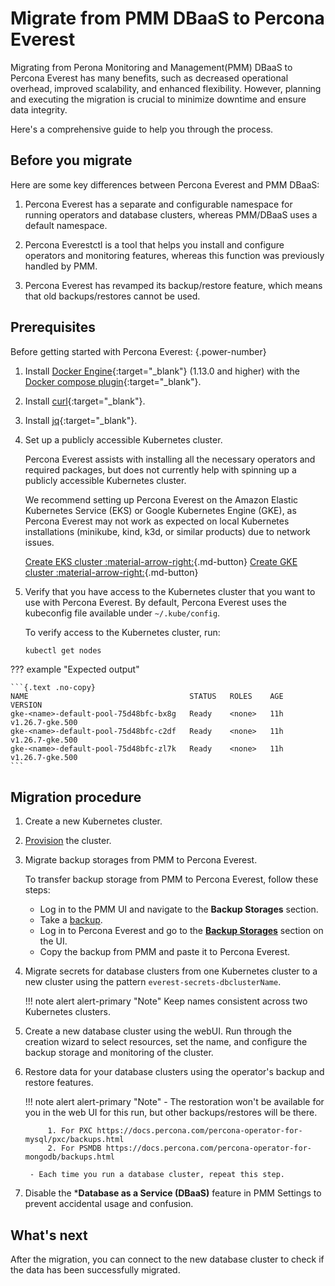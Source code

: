 # Migrate from PMM DBaaS to Percona Everest

Migrating from Perona Monitoring and Management(PMM) DBaaS to Percona Everest has many benefits, such as decreased operational overhead, improved scalability, and enhanced flexibility. However, planning and executing the migration is crucial to minimize downtime and ensure data integrity. 

Here's a comprehensive guide to help you through the process.


## Before you migrate

Here are some key differences between Percona Everest and PMM DBaaS:

1. Percona Everest has a separate and configurable namespace for running operators and database clusters, whereas PMM/DBaaS uses a default namespace.

2. Percona Everestctl is a tool that helps you install and configure operators and monitoring features, whereas this function was previously handled by PMM.

3. Percona Everest has revamped its backup/restore feature, which means that old backups/restores cannot be used.


## Prerequisites

Before getting started with Percona Everest:
{.power-number}

1. Install [Docker Engine](https://docs.docker.com/engine/install){:target="_blank"} (1.13.0 and higher) with the [Docker compose plugin](https://docs.docker.com/compose/install/){:target="_blank"}.

2. Install [curl](https://everything.curl.dev/get){:target="_blank"}.

3. Install [jq](https://jqlang.github.io/jq/){:target="_blank"}.

4. Set up a publicly accessible Kubernetes cluster. 

    Percona Everest assists with installing all the necessary operators and required packages, but does not currently help with spinning up a publicly accessible Kubernetes cluster.

    We recommend setting up Percona Everest on the Amazon Elastic Kubernetes Service (EKS) or Google Kubernetes Engine (GKE), as Percona Everest may not work as expected on local Kubernetes installations (minikube, kind, k3d, or similar products) due to network issues.

   
    [Create EKS cluster :material-arrow-right:](quickstart-guide/eks.md){.md-button} [Create GKE cluster :material-arrow-right:](quickstart-guide/gke.md){.md-button}

5. Verify that you have access to the Kubernetes cluster that you want to use with Percona Everest. By default, Percona Everest uses the kubeconfig file available under `~/.kube/config`. 

    To verify access to the Kubernetes cluster, run:
   
    ```sh 
    kubectl get nodes
    ```

??? example "Expected output"
    
    ```{.text .no-copy}
    NAME                                    STATUS   ROLES    AGE   VERSION
    gke-<name>-default-pool-75d48bfc-bx8g   Ready    <none>   11h   v1.26.7-gke.500
    gke-<name>-default-pool-75d48bfc-c2df   Ready    <none>   11h   v1.26.7-gke.500
    gke-<name>-default-pool-75d48bfc-zl7k   Ready    <none>   11h   v1.26.7-gke.500
    ```


## Migration procedure

1. Create a new Kubernetes cluster.
2. [Provision](use/db_provision.md) the cluster.
3. Migrate backup storages from PMM to Percona Everest.

    To transfer backup storage from PMM to Percona Everest, follow these steps:

    - Log in to the PMM UI and navigate to the **Backup Storages** section.
    - Take a [backup](https://docs.percona.com/percona-monitoring-and-management/get-started/backup/index.html).
    - Log in to Percona Everest and go to the **[Backup Storages](use/backupRestore.md)** section on the UI.
    - Copy the backup from PMM and paste it to Percona Everest.

4. Migrate secrets for database clusters from one Kubernetes cluster to a new cluster using the pattern `everest-secrets-dbclusterName`. 
   
    !!! note alert alert-primary "Note"
        Keep names consistent across two Kubernetes clusters.

5. Create a new database cluster using the webUI. Run through the creation wizard to select resources, set the name, and configure the backup storage and monitoring of the cluster.
6. Restore data for your database clusters using the operator's backup and restore features.

    !!! note alert alert-primary "Note"
        - The restoration won't be available for you in the web UI for this run, but other backups/restores will be there.

            1. For PXC https://docs.percona.com/percona-operator-for-mysql/pxc/backups.html
            2. For PSMDB https://docs.percona.com/percona-operator-for-mongodb/backups.html

        - Each time you run a database cluster, repeat this step.

8. Disable the ***Database as a Service (DBaaS)** feature in PMM Settings to prevent accidental usage and confusion.

## What's next

After the migration, you can connect to the new database cluster to check if the data has been successfully migrated.


